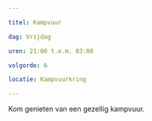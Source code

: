 ```yaml
---

titel: Kampvuur

dag: Vrijdag

uren: 21:00 t.e.m. 03:00

volgorde: 6

locatie: Kampvuurkring

---
```


Kom genieten van een gezellig kampvuur.
